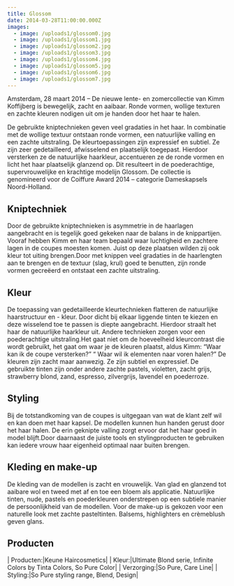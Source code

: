 ```yaml
---
title: Glossom
date: 2014-03-28T11:00:00.000Z
images:
  - image: /uploads1/glossom0.jpg
  - image: /uploads1/glossom1.jpg
  - image: /uploads1/glossom2.jpg
  - image: /uploads1/glossom3.jpg
  - image: /uploads1/glossom4.jpg
  - image: /uploads1/glossom5.jpg
  - image: /uploads1/glossom6.jpg
  - image: /uploads1/glossom7.jpg
---
```



Amsterdam, 28 maart 2014 – De nieuwe lente- en zomercollectie van Kimm Koffijberg is bewegelijk, zacht en aaibaar. Ronde vormen, wollige texturen en zachte kleuren nodigen uit om je handen door het haar te halen.

De gebruikte kniptechnieken geven veel gradaties in het haar. In combinatie met de wollige textuur ontstaan ronde vormen, een natuurlijke valling en een zachte uitstraling. De kleurtoepassingen zijn expressief en subtiel. Ze zijn zeer gedetailleerd, afwisselend en plaatselijk toegepast. Hierdoor versterken ze de natuurlijke haarkleur, accentueren ze de ronde vormen en licht het haar plaatselijk glanzend op. Dit resulteert in de poederachtige, supervrouwelijke en krachtige modelijn Glossom. De collectie is genomineerd voor de Coiffure Award 2014 – categorie Dameskapsels Noord-Holland.

## Kniptechniek

Door de gebruikte kniptechnieken is asymmetrie in de haarlagen aangebracht en is tegelijk goed gekeken naar de balans in de knippartijen. Vooraf hebben Kimm en haar team bepaald waar luchtigheid en zachtere lagen in de coupes moesten komen. Juist op deze plaatsen wilden zij ook kleur tot uiting brengen.Door met knippen veel gradaties in de haarlengten aan te brengen en de textuur (slag, krul) goed te benutten, zijn ronde vormen gecreëerd en ontstaat een zachte uitstraling.

## Kleur

De toepassing van gedetailleerde kleurtechnieken flatteren de natuurlijke haarstructuur en - kleur. Door dicht bij elkaar liggende tinten te kiezen en deze wisselend toe te passen is diepte aangebracht. Hierdoor straalt het haar de natuurlijke haarkleur uit. Andere technieken zorgen voor een poederachtige uitstraling.Het gaat niet om de hoeveelheid kleurcontrast die wordt gebruikt, het gaat om waar je de kleuren plaatst, aldus Kimm: “Waar kan ik de coupe versterken?” “ Waar wil ik elementen naar voren halen?” De kleuren zijn zacht maar aanwezig. Ze zijn subtiel en expressief. De gebruikte tinten zijn onder andere zachte pastels, violetten, zacht grijs, strawberry blond, zand, espresso, zilvergrijs, lavendel en poederroze.

## Styling

Bij de totstandkoming van de coupes is uitgegaan van wat de klant zelf wil en kan doen met haar kapsel. De modellen kunnen hun handen gerust door het haar halen. De erin geknipte valling zorgt ervoor dat het haar goed in model blijft.Door daarnaast de juiste tools en stylingproducten te gebruiken kan iedere vrouw haar eigenheid optimaal naar buiten brengen.

## Kleding en make-up

De kleding van de modellen is zacht en vrouwelijk. Van glad en glanzend tot aaibare wol en tweed met af en toe een bloem als applicatie. Natuurlijke tinten, nude, pastels en poederkleuren onderstrepen op een subtiele manier de persoonlijkheid van de modellen. Voor de make-up is gekozen voor een naturelle look met zachte pasteltinten. Balsems, highlighters en crèmeblush geven glans.

## Producten

| Producten:|Keune Haircosmetics| 
| Kleur:|Ultimate Blond serie, Infinite Colors by Tinta Colors, So Pure Color| 
| Verzorging:|So Pure, Care Line| 
| Styling:|So Pure styling range, Blend, Design|